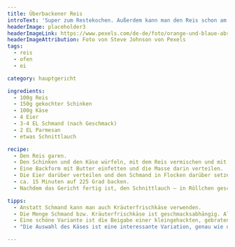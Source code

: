 ```yaml
---
title: Überbackener Reis
introText: 'Super zum Restekochen. Außerdem kann man den Reis schon am Vortag mitkochen, wenn man sowieso schon Reis als Beilage kocht. Das ist ein uraltes Rezept aus meiner Studentenzeit.'
headerImage: placeholder3
headerImageLink: https://www.pexels.com/de-de/foto/orange-und-blaue-abstrakte-malerei-2378621/
headerImageAttribution: Foto von Steve Johnson von Pexels
tags:
  - reis
  - ofen
  - ei

category: hauptgericht

ingredients:
  - 100g Reis
  - 150g gekochter Schinken
  - 100g Käse
  - 4 Eier
  - 3-4 EL Schmand (nach Geschmack)
  - 2 EL Parmesan
  - etwas Schnittlauch

recipe:
  - Den Reis garen.
  - Den Schinken und den Käse würfeln, mit dem Reis vermischen und mit Pfeffer und Salz würzen.
  - Eine Backform mit Butter einfetten und die Masse darin verteilen.
  - Die Eier darüber verteilen und den Schmand in Flocken darüber setzen. Den Parmesan darüberstreuen.
  - ca. 15 Minuten auf 225 Grad backen.
  - Nachdem das Gericht fertig ist, den Schnittlauch – in Röllchen geschnitten – darüberstreuen.

tipps:
  - Anstatt Schmand kann man auch Kräuterfrischkäse verwenden.
  - Die Menge Schmand bzw. Kräuterfrischkäse ist geschmacksabhängig. Allerdings sollte nicht zuviel davon verwendet werden, denn schließlich sollen die anderen Komponenten auch noch zum Zuge kommen.
  - Eine schöne Variante ist die Beigabe einer kleingehackten, gebratenen Zwiebel und etwas ausgelassenem Speck. Dafür kann man dann etwas Schinken weglassen.
  - "Die Auswahl des Käses ist eine interessante Variation, genau wie die leichte Variation der Menge. Es ist wie immer beim Kochen: der Geschmack bestimmt die Menge. Sehr passend zum Gericht ist ein junger Gouda, aber auch Gruyère und Raclette-Käse bieten sich an."

---
```


